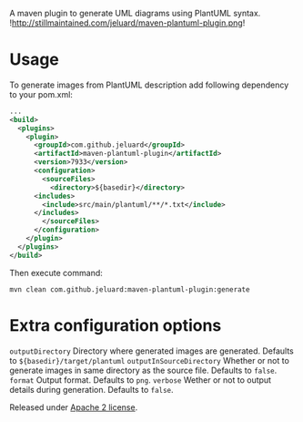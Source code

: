 A maven plugin to generate UML diagrams using PlantUML syntax. !http://stillmaintained.com/jeluard/maven-plantuml-plugin.png!

# Usage

To generate images from PlantUML description add following dependency to your pom.xml:

```xml
...
<build>
  <plugins>
    <plugin>
      <groupId>com.github.jeluard</groupId>
      <artifactId>maven-plantuml-plugin</artifactId>
      <version>7933</version>
      <configuration>
        <sourceFiles>
          <directory>${basedir}</directory>
	  <includes>
	    <include>src/main/plantuml/**/*.txt</include>
	  </includes>
        </sourceFiles>
      </configuration>
    </plugin>
  </plugins>
</build>
```

Then execute command:

```
mvn clean com.github.jeluard:maven-plantuml-plugin:generate
```

# Extra configuration options

`outputDirectory` Directory where generated images are generated. Defaults to `${basedir}/target/plantuml`
`outputInSourceDirectory` Whether or not to generate images in same directory as the source file. Defaults to `false`.
`format` Output format. Defaults to `png`.
`verbose` Wether or not to output details during generation. Defaults to `false`.


Released under [Apache 2 license](http://www.apache.org/licenses/LICENSE-2.0.html).
